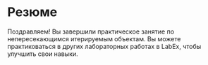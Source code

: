 # Резюме

Поздравляем! Вы завершили практическое занятие по непересекающимся итерируемым объектам. Вы можете практиковаться в других лабораторных работах в LabEx, чтобы улучшить свои навыки.
